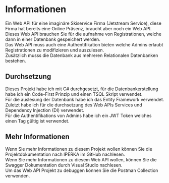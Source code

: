# Informationen
Ein Web API für eine imaginäre Skiservice Firma (Jetstream Service), diese Firma hat bereits eine Online Präsenz, braucht aber noch ein Web API.  
Dieses Web API brauchen Sie für die aufnahme von Registrationen, welche dann in einer Datenbank gespeichert werden.  
Das Web API muss auch eine Authentifikation bieten welche Admins erlaubt Registrationen zu modifizieren und auszulesen.  
Zusätzlich musss die Datenbank aus mehreren Relationalen Datenbanken bestehen.

## Durchsetzung

Dieses Projekt habe ich mit C# durchgesetzt, für die Datenbankerstellung habe ich ein Code-First Prinzip und einen TSQL Skript verwendet.  
Für die auslesung der Datenbank habe ich das Entity Framework verwendet.  
Zuletzt habe ich für die durchsetzung des Web APIs Services und Dependency Injection (DI) verwendet.  
Für die Authentifikations von Admins habe ich ein JWT Token welches einen Tag gültig ist verwendet.  

## Mehr Informationen

Wenn Sie mehr Informationen zu diesem Projekt wollen können Sie die Projektdokumentation nach IPERKA im GitHub nachlesen.  
Wenn Sie mehr Informationen zu diesem Web API wollen, können Sie die Swagger Dokumentation durch Visual Studio nachlesen.  
Um das Web API Projekt zu debuggen können Sie die Postman Collection verwenden.
